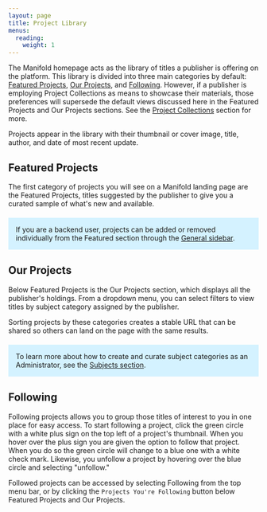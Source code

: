 ```yaml
---
layout: page
title: Project Library
menus:
  reading:
    weight: 1
---
```


The Manifold homepage acts as the library of titles a publisher is offering on the platform. This library is divided into three main categories by default: [Featured Projects](/docs/reading/library.html#featuredprojects), [Our Projects](/docs/reading/library.html#ourprojects), and [Following](/docs/reading/library.html#following). However, if a publisher is employing Project Collections as means to showcase their materials, those preferences will supersede the default views discussed here in the Featured Projects and Our Projects sections. See the [Project Collections](/docs/projects/collections.html) section for more.

Projects appear in the library with their thumbnail or cover image, title, author, and date of most recent update.

<a name="featuredprojects"></a>
## Featured Projects

The first category of projects you will see on a Manifold landing page are the Featured Projects, titles suggested by the publisher to give you a curated sample of what's new and available.

<div style="background: #d4f2ff; margin: 20px 0; padding: 15px;">
If you are a backend user, projects can be added or removed individually from the Featured section through the <a href="/docs/projects/customizing/general.html">General sidebar</a>.
</div>

<a name="ourprojects"></a>
## Our Projects

Below Featured Projects is the Our Projects section, which displays all the publisher's holdings. From a dropdown menu, you can select filters to view titles by subject category assigned by the publisher.

Sorting projects by these categories creates a stable URL that can be shared so others can land on the page with the same results.

<div style="background: #d4f2ff; margin: 20px 0; padding: 15px;">
To learn more about how to create and curate subject categories as an Administrator, see the <a href="/docs/customizing/settings.html#subjects">Subjects section</a>.
</div>

<a name="following"></a>
## Following

Following projects allows you to group those titles of interest to you in one place for easy access. To start following a project, click the green circle with a white plus sign on the top left of a project's thumbnail. When you hover over the plus sign you are given the option to follow that project. When you do so the green circle will change to a blue one with a white check mark. Likewise, you unfollow a project by hovering over the blue circle and selecting "unfollow."

Followed projects can be accessed by selecting Following from the top menu bar, or by clicking the `Projects You're Following` button below Featured Projects and Our Projects.
